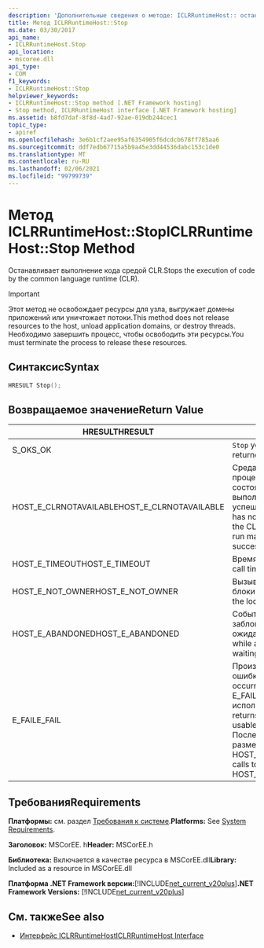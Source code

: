 ```yaml
---
description: 'Дополнительные сведения о методе: ICLRRuntimeHost:: останавливаться'
title: Метод ICLRRuntimeHost::Stop
ms.date: 03/30/2017
api_name:
- ICLRRuntimeHost.Stop
api_location:
- mscoree.dll
api_type:
- COM
f1_keywords:
- ICLRRuntimeHost::Stop
helpviewer_keywords:
- ICLRRuntimeHost::Stop method [.NET Framework hosting]
- Stop method, ICLRRuntimeHost interface [.NET Framework hosting]
ms.assetid: b8fd7daf-8f8d-4ad7-92ae-019db244cec1
topic_type:
- apiref
ms.openlocfilehash: 3e6b1cf2aee95af6354905f6dcdcb678ff785aa6
ms.sourcegitcommit: ddf7edb67715a5b9a45e3dd44536dabc153c1de0
ms.translationtype: MT
ms.contentlocale: ru-RU
ms.lasthandoff: 02/06/2021
ms.locfileid: "99799739"
---
```

# <a name="iclrruntimehoststop-method"></a><span data-ttu-id="7fb87-103">Метод ICLRRuntimeHost::Stop</span><span class="sxs-lookup"><span data-stu-id="7fb87-103">ICLRRuntimeHost::Stop Method</span></span>

<span data-ttu-id="7fb87-104">Останавливает выполнение кода средой CLR.</span><span class="sxs-lookup"><span data-stu-id="7fb87-104">Stops the execution of code by the common language runtime (CLR).</span></span>  
  
> [!IMPORTANT]
> <span data-ttu-id="7fb87-105">Этот метод не освобождает ресурсы для узла, выгружает домены приложений или уничтожает потоки.</span><span class="sxs-lookup"><span data-stu-id="7fb87-105">This method does not release resources to the host, unload application domains, or destroy threads.</span></span> <span data-ttu-id="7fb87-106">Необходимо завершить процесс, чтобы освободить эти ресурсы.</span><span class="sxs-lookup"><span data-stu-id="7fb87-106">You must terminate the process to release these resources.</span></span>  
  
## <a name="syntax"></a><span data-ttu-id="7fb87-107">Синтаксис</span><span class="sxs-lookup"><span data-stu-id="7fb87-107">Syntax</span></span>  
  
```cpp  
HRESULT Stop();  
```  
  
## <a name="return-value"></a><span data-ttu-id="7fb87-108">Возвращаемое значение</span><span class="sxs-lookup"><span data-stu-id="7fb87-108">Return Value</span></span>  
  
|<span data-ttu-id="7fb87-109">HRESULT</span><span class="sxs-lookup"><span data-stu-id="7fb87-109">HRESULT</span></span>|<span data-ttu-id="7fb87-110">Описание:</span><span class="sxs-lookup"><span data-stu-id="7fb87-110">Description</span></span>|  
|-------------|-----------------|  
|<span data-ttu-id="7fb87-111">S_OK</span><span class="sxs-lookup"><span data-stu-id="7fb87-111">S_OK</span></span>|<span data-ttu-id="7fb87-112">`Stop` успешно возвращено.</span><span class="sxs-lookup"><span data-stu-id="7fb87-112">`Stop` returned successfully.</span></span>|  
|<span data-ttu-id="7fb87-113">HOST_E_CLRNOTAVAILABLE</span><span class="sxs-lookup"><span data-stu-id="7fb87-113">HOST_E_CLRNOTAVAILABLE</span></span>|<span data-ttu-id="7fb87-114">Среда CLR не была загружена в процесс, или среда CLR находится в состоянии, в котором она не может выполнить управляемый код или успешно обработать вызов.</span><span class="sxs-lookup"><span data-stu-id="7fb87-114">The CLR has not been loaded into a process, or the CLR is in a state in which it cannot run managed code or process the call successfully.</span></span>|  
|<span data-ttu-id="7fb87-115">HOST_E_TIMEOUT</span><span class="sxs-lookup"><span data-stu-id="7fb87-115">HOST_E_TIMEOUT</span></span>|<span data-ttu-id="7fb87-116">Время ожидания вызова истекло.</span><span class="sxs-lookup"><span data-stu-id="7fb87-116">The call timed out.</span></span>|  
|<span data-ttu-id="7fb87-117">HOST_E_NOT_OWNER</span><span class="sxs-lookup"><span data-stu-id="7fb87-117">HOST_E_NOT_OWNER</span></span>|<span data-ttu-id="7fb87-118">Вызывающий объект не владеет блокировкой.</span><span class="sxs-lookup"><span data-stu-id="7fb87-118">The caller does not own the lock.</span></span>|  
|<span data-ttu-id="7fb87-119">HOST_E_ABANDONED</span><span class="sxs-lookup"><span data-stu-id="7fb87-119">HOST_E_ABANDONED</span></span>|<span data-ttu-id="7fb87-120">Событие было отменено, пока заблокированный поток или волокно ожидают его.</span><span class="sxs-lookup"><span data-stu-id="7fb87-120">An event was canceled while a blocked thread or fiber was waiting on it.</span></span>|  
|<span data-ttu-id="7fb87-121">E_FAIL</span><span class="sxs-lookup"><span data-stu-id="7fb87-121">E_FAIL</span></span>|<span data-ttu-id="7fb87-122">Произошла неизвестная фатальная ошибка.</span><span class="sxs-lookup"><span data-stu-id="7fb87-122">An unknown catastrophic failure occurred.</span></span> <span data-ttu-id="7fb87-123">Если метод возвращает E_FAIL, среда CLR больше не может использоваться в процессе.</span><span class="sxs-lookup"><span data-stu-id="7fb87-123">If a method returns E_FAIL, the CLR is no longer usable within the process.</span></span> <span data-ttu-id="7fb87-124">Последующие вызовы методов размещения возвращают HOST_E_CLRNOTAVAILABLE.</span><span class="sxs-lookup"><span data-stu-id="7fb87-124">Subsequent calls to hosting methods return HOST_E_CLRNOTAVAILABLE.</span></span>|  
  
## <a name="requirements"></a><span data-ttu-id="7fb87-125">Требования</span><span class="sxs-lookup"><span data-stu-id="7fb87-125">Requirements</span></span>  

 <span data-ttu-id="7fb87-126">**Платформы:** см. раздел [Требования к системе](../../get-started/system-requirements.md).</span><span class="sxs-lookup"><span data-stu-id="7fb87-126">**Platforms:** See [System Requirements](../../get-started/system-requirements.md).</span></span>  
  
 <span data-ttu-id="7fb87-127">**Заголовок:** MSCorEE. h</span><span class="sxs-lookup"><span data-stu-id="7fb87-127">**Header:** MSCorEE.h</span></span>  
  
 <span data-ttu-id="7fb87-128">**Библиотека:** Включается в качестве ресурса в MSCorEE.dll</span><span class="sxs-lookup"><span data-stu-id="7fb87-128">**Library:** Included as a resource in MSCorEE.dll</span></span>  
  
 <span data-ttu-id="7fb87-129">**Платформа .NET Framework версии:**[!INCLUDE[net_current_v20plus](../../../../includes/net-current-v20plus-md.md)]</span><span class="sxs-lookup"><span data-stu-id="7fb87-129">**.NET Framework Versions:** [!INCLUDE[net_current_v20plus](../../../../includes/net-current-v20plus-md.md)]</span></span>  
  
## <a name="see-also"></a><span data-ttu-id="7fb87-130">См. также</span><span class="sxs-lookup"><span data-stu-id="7fb87-130">See also</span></span>

- [<span data-ttu-id="7fb87-131">Интерфейс ICLRRuntimeHost</span><span class="sxs-lookup"><span data-stu-id="7fb87-131">ICLRRuntimeHost Interface</span></span>](iclrruntimehost-interface.md)
